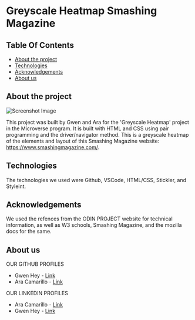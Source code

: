 # Greyscale Heatmap Smashing Magazine
## Table Of Contents

* [About the project](#about-the-project)
* [Technologies](#technologies)
* [Acknowledgements](#acknowledgements)
* [About us](#about-us)


## About the project

![Screenshot Image](images/screenshotHeatmap.PNG)

This project was built by Gwen and Ara for the 'Greyscale Heatmap' project in the Microverse program. It is built with HTML and CSS using pair programming and the driver/navigator method. This is a greyscale heatmap of the elements and layout of this Smashing Magazine website: https://www.smashingmagazine.com/.

## Technologies
<!--Add more technologies HERE-->
The technologies we used were Github, VSCode, HTML/CSS, Stickler, and Styleint.

## Acknowledgements

We used the refences from the ODIN PROJECT website for technical information, as well as W3 schools, Smashing Magazine, and the mozilla docs for the same.

<!--We used free icon packs downloaded from https://www.iconfinder.com/ for the images in our project page.-->


## About us

OUR GITHUB PROFILES
* Gwen Hey - [Link](https://github.com/HeyItsGwen)
* Ara Camarillo - [Link](https://github.com/aracelicaes)

OUR LINKEDIN PROFILES
* Ara Camarillo - [Link](https://www.linkedin.com/in/ara-camarillo-7297799b/
)
* Gwen Hey - [Link](https://www.linkedin.com/in/gwen-hey-642109191/)